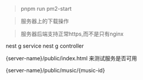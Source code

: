 > pnpm run pm2-start

> 服务器上的下载操作


> 服务器后端支持正常https,而不是只有nginx



nest g service 
nest g controller



{server-name}/public/index.html 来测试服务是否可用

{server-name}/public/music/{music-id}